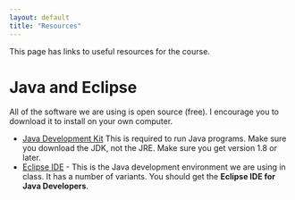 ```yaml
---
layout: default
title: "Resources"
---
```


This page has links to useful resources for the course.

Java and Eclipse
================

All of the software we are using is open source (free). I encourage you to download it to install on your own computer.

-   [Java Development Kit](http://www.oracle.com/technetwork/java/javase/downloads/index.html) This is required to run Java programs. Make sure you download the JDK, not the JRE.  Make sure you get version 1.8 or later.
-   [Eclipse IDE](http://www.eclipse.org/downloads/) - This is the Java development environment we are using in class. It has a number of variants. You should get the **Eclipse IDE for Java Developers**.
